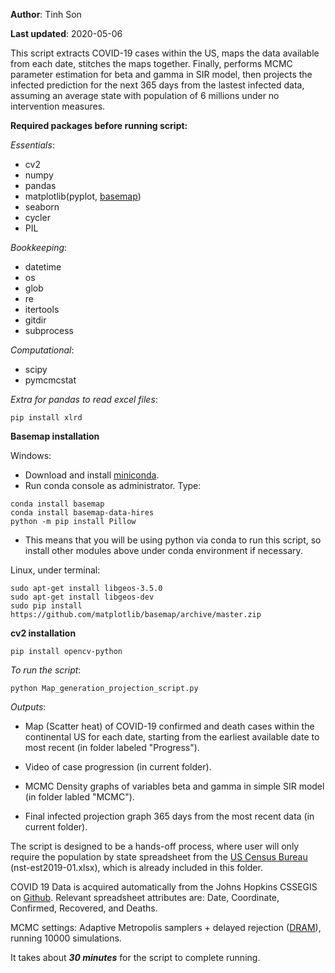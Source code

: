 
**Author**: Tinh Son

**Last updated**: 2020-05-06

This script extracts COVID-19 cases within the US, maps the data available from each date, stitches the maps together. Finally, performs MCMC parameter estimation for beta and gamma in SIR model, then projects the infected prediction for the next 365 days from the lastest infected data, assuming an average state with population of 6 millions under no intervention measures. 

**Required packages before running script:**

_Essentials_:
- cv2 
- numpy
- pandas
- matplotlib(pyplot, [basemap](https://matplotlib.org/basemap/users/installing.html))
- seaborn
- cycler
- PIL

_Bookkeeping_:
- datetime
- os
- glob
- re
- itertools 
- gitdir
- subprocess

_Computational_:
- scipy
- pymcmcstat

_Extra for pandas to read excel files_:
```
pip install xlrd
```

**Basemap installation**

Windows: 
- Download and install [miniconda](https://docs.conda.io/en/latest/miniconda.html).
- Run conda console as administrator. Type: 
```
conda install basemap
conda install basemap-data-hires
python -m pip install Pillow
``` 
- This means that you will be using python via conda to run this script, so install other modules above under conda environment if necessary.

Linux, under terminal:

```
sudo apt-get install libgeos-3.5.0
sudo apt-get install libgeos-dev
sudo pip install https://github.com/matplotlib/basemap/archive/master.zip
```

**cv2 installation**
```
pip install opencv-python
```
_To run the script_:

```python Map_generation_projection_script.py```

_Outputs_:

- Map (Scatter heat) of COVID-19 confirmed and death cases within the continental US for each date, starting from the earliest available date to most recent (in folder labeled "Progress").

- Video of case progression (in current folder).

- MCMC Density graphs of variables beta and gamma in simple SIR model (in folder labled "MCMC").

- Final infected projection graph 365 days from the most recent data (in current folder). 


The script is designed to be a hands-off process, where user will only require the population by state spreadsheet from the [US Census Bureau](https://www.census.gov/data/datasets/time-series/demo/popest/2010s-state-total.html) (nst-est2019-01.xlsx), which is already included in this folder. 

COVID 19 Data is acquired automatically from the Johns Hopkins CSSEGIS on [Github](https://github.com/CSSEGISandData/COVID-19/tree/master/csse_covid_19_data/csse_covid_19_daily_reports). Relevant spreadsheet attributes are: Date, Coordinate, Confirmed, Recovered, and Deaths. 

MCMC settings: Adaptive Metropolis samplers + delayed rejection ([DRAM](https://www.google.com/url?sa=t&rct=j&q=&esrc=s&source=web&cd=5&ved=2ahUKEwjwgoON_4vpAhWElHIEHa37DDgQFjAEegQIBBAB&url=https%3A%2F%2Fwiki.helsinki.fi%2Fdownload%2Fattachments%2F33885362%2FPreprint374.pdf&usg=AOvVaw2-hLWl4xT3DVTe_A5iKVab)), running 10000 simulations. 

It takes about **_30 minutes_** for the script to complete running.  
